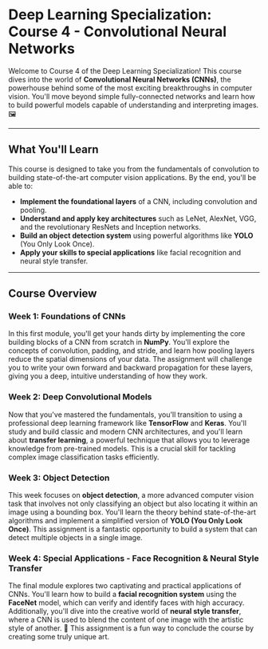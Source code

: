# Deep Learning Specialization: Course 4 - Convolutional Neural Networks

Welcome to Course 4 of the Deep Learning Specialization! This course dives into the world of **Convolutional Neural Networks (CNNs)**, the powerhouse behind some of the most exciting breakthroughs in computer vision. You'll move beyond simple fully-connected networks and learn how to build powerful models capable of understanding and interpreting images. 🖼️

---

## What You'll Learn

This course is designed to take you from the fundamentals of convolution to building state-of-the-art computer vision applications. By the end, you'll be able to:

* **Implement the foundational layers** of a CNN, including convolution and pooling.
* **Understand and apply key architectures** such as LeNet, AlexNet, VGG, and the revolutionary ResNets and Inception networks.
* **Build an object detection system** using powerful algorithms like **YOLO** (You Only Look Once).
* **Apply your skills to special applications** like facial recognition and neural style transfer.

---

## Course Overview

### Week 1: Foundations of CNNs

In this first module, you'll get your hands dirty by implementing the core building blocks of a CNN from scratch in **NumPy**. You'll explore the concepts of convolution, padding, and stride, and learn how pooling layers reduce the spatial dimensions of your data. The assignment will challenge you to write your own forward and backward propagation for these layers, giving you a deep, intuitive understanding of how they work.

### Week 2: Deep Convolutional Models

Now that you've mastered the fundamentals, you'll transition to using a professional deep learning framework like **TensorFlow** and **Keras**. You'll study and build classic and modern CNN architectures, and you'll learn about **transfer learning**, a powerful technique that allows you to leverage knowledge from pre-trained models. This is a crucial skill for tackling complex image classification tasks efficiently.

### Week 3: Object Detection

This week focuses on **object detection**, a more advanced computer vision task that involves not only classifying an object but also locating it within an image using a bounding box. You'll learn the theory behind state-of-the-art algorithms and implement a simplified version of **YOLO (You Only Look Once)**. This assignment is a fantastic opportunity to build a system that can detect multiple objects in a single image.

### Week 4: Special Applications - Face Recognition & Neural Style Transfer

The final module explores two captivating and practical applications of CNNs. You'll learn how to build a **facial recognition system** using the **FaceNet** model, which can verify and identify faces with high accuracy. Additionally, you'll dive into the creative world of **neural style transfer**, where a CNN is used to blend the content of one image with the artistic style of another. 🎨 This assignment is a fun way to conclude the course by creating some truly unique art.